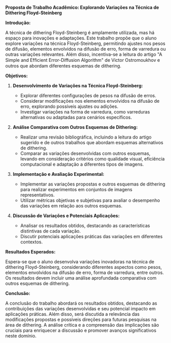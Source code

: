 **Proposta de Trabalho Acadêmico: Explorando Variações na Técnica de Dithering Floyd-Steinberg**

**Introdução:**

A técnica de dithering Floyd-Steinberg é amplamente utilizada, mas há espaço para inovações e adaptações. Este trabalho propõe que o aluno explore variações na técnica Floyd-Steinberg, permitindo ajustes nos pesos de difusão, elementos envolvidos na difusão de erro, forma de varredura ou outras variações relevantes. Além disso, incentiva-se a leitura do artigo "A Simple and Efﬁcient Error-Diffusion Algorithm" de Victor Ostromoukhov e outros que abordam diferentes esquemas de dithering.

**Objetivos:**

1. **Desenvolvimento de Variações na Técnica Floyd-Steinberg:**
   - Explorar diferentes configurações de pesos na difusão de erros.
   - Considerar modificações nos elementos envolvidos na difusão de erro, explorando possíveis ajustes ou adições.
   - Investigar variações na forma de varredura, como varreduras alternativas ou adaptadas para cenários específicos.

2. **Análise Comparativa com Outros Esquemas de Dithering:**

   - Realizar uma revisão bibliográfica, incluindo a leitura do artigo sugerido e de outros trabalhos que abordam esquemas alternativos de dithering.
   - Comparar as variações desenvolvidas com outros esquemas, levando em consideração critérios como qualidade visual, eficiência computacional e adaptação a diferentes tipos de imagens.

3. **Implementação e Avaliação Experimental:**

   - Implementar as variações propostas e outros esquemas de dithering para realizar experimentos em conjuntos de imagens representativos.
   - Utilizar métricas objetivas e subjetivas para avaliar o desempenho das variações em relação aos outros esquemas.

4. **Discussão de Variações e Potenciais Aplicações:**

   - Analisar os resultados obtidos, destacando as características distintivas de cada variação.
   - Discutir potenciais aplicações práticas das variações em diferentes contextos.

**Resultados Esperados:**

Espera-se que o aluno desenvolva variações inovadoras na técnica de dithering Floyd-Steinberg, considerando diferentes aspectos como pesos, elementos envolvidos na difusão de erro, forma de varredura, entre outros. Os resultados devem incluir uma análise aprofundada comparativa com outros esquemas de dithering.

**Conclusão:**

A conclusão do trabalho abordará os resultados obtidos, destacando as contribuições das variações desenvolvidas e seu potencial impacto em aplicações práticas. Além disso, será discutida a relevância das modificações propostas e possíveis direções para futuras pesquisas na área de dithering. A análise crítica e a compreensão das implicações são cruciais para enriquecer a discussão e promover avanços significativos neste domínio.

